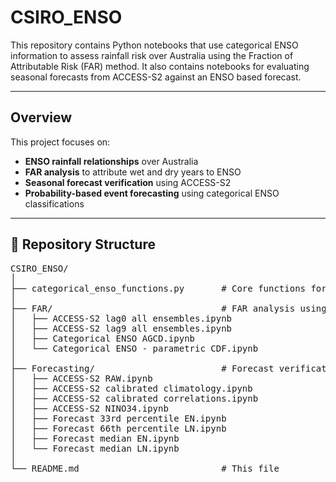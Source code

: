 # CSIRO_ENSO

This repository contains Python notebooks that use categorical ENSO information to assess rainfall risk over Australia using the Fraction of Attributable Risk (FAR) method. It also contains notebooks for evaluating seasonal forecasts from ACCESS-S2 against an ENSO based forecast.  

---

## Overview

This project focuses on:

- **ENSO rainfall relationships** over Australia 
- **FAR analysis** to attribute wet and dry years to ENSO  
- **Seasonal forecast verification** using ACCESS-S2 
- **Probability-based event forecasting** using categorical ENSO classifications 

---

## 📁 Repository Structure

<pre>
CSIRO_ENSO/
│
├── categorical_enso_functions.py       # Core functions for analysis 
│
├── FAR/                                # FAR analysis using observations and ACCESS-S2
│   ├── ACCESS-S2 lag0 all ensembles.ipynb
│   ├── ACCESS-S2 lag9 all ensembles.ipynb
│   ├── Categorical ENSO AGCD.ipynb
│   └── Categorical ENSO - parametric CDF.ipynb
│
├── Forecasting/                        # Forecast verification and probability-based event forecasting
│   ├── ACCESS-S2 RAW.ipynb
│   ├── ACCESS-S2 calibrated climatology.ipynb
│   ├── ACCESS-S2 calibrated correlations.ipynb
│   ├── ACCESS-S2 NINO34.ipynb
│   ├── Forecast 33rd percentile EN.ipynb
│   ├── Forecast 66th percentile LN.ipynb
│   ├── Forecast median EN.ipynb
│   └── Forecast median LN.ipynb
│
└── README.md                           # This file
</pre>


